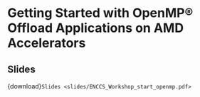 #  Getting Started with OpenMP® Offload Applications on AMD Accelerators

## Slides

{download}`Slides <slides/ENCCS_Workshop_start_openmp.pdf>`

